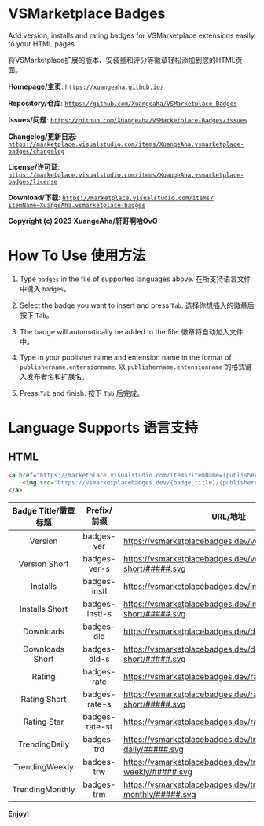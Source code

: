# VSMarketplace Badges

Add version, installs and rating badges for VSMarketplace extensions easily to your HTML pages.

将VSMarketplace扩展的版本、安装量和评分等徽章轻松添加到您的HTML页面。

**Homepage/主页**: [`https://xuangeaha.github.io/`](https://xuangeaha.github.io/)

**Repository/仓库**: [`https://github.com/Xuangeaha/VSMarketplace-Badges`](https://github.com/Xuangeaha/VSMarketplace-Badges)

**Issues/问题**: [`https://github.com/Xuangeaha/VSMarketplace-Badges/issues`](https://github.com/Xuangeaha/VSMarketplace-Badges/issues)

**Changelog/更新日志**: [`https://marketplace.visualstudio.com/items/XuangeAha.vsmarketplace-badges/changelog`](https://marketplace.visualstudio.com/items/XuangeAha.vsmarketplace-badges/changelog)

**License/许可证**: [`https://marketplace.visualstudio.com/items/XuangeAha.vsmarketplace-badges/license`](https://marketplace.visualstudio.com/items/XuangeAha.vsmarketplace-badges/license)

**Download/下载**: [`https://marketplace.visualstudio.com/items?itemName=XuangeAha.vsmarketplace-badges`](https://marketplace.visualstudio.com/items?itemName=XuangeAha.vsmarketplace-badges)

**Copyright (c) 2023 XuangeAha/轩哥啊哈OvO**

# How To Use 使用方法

1. Type `badges` in the file of supported languages above.  在所支持语言文件中键入 `badges`。

2. Select the badge you want to insert and press `Tab`.  选择你想插入的徽章后按下 `Tab`。

3. The badge will automatically be added to the file.  徽章将自动加入文件中。

4. Type in your publisher name and entension name in the format of `publishername.entensionname`.  以 `publishername.entensionname` 的格式键入发布者名和扩展名。

5. Press `Tab` and finish.  按下 `Tab` 后完成。

# Language Supports 语言支持

## HTML

```html
<a href="https://marketplace.visualstudio.com/items?itemName={publishername.extensionname}">
    <img src="https://vsmarketplacebadges.dev/{badge_title}/{publishername.extensionname}.svg" alt="{badge_title}">
</a>
```

| Badge Title/徽章标题 |  Prefix/前缀  | URL/地址                                                       |     Discription/描述     |
| :------------------: | :------------: | -------------------------------------------------------------- | :-----------------------: |
|       Version       |   badges-ver   | https://vsmarketplacebadges.dev/version/#####.svg              |     VSBadges Version     |
|    Version Short    |  badges-ver-s  | https://vsmarketplacebadges.dev/version-short/#####.svg        |  VSBadges Version Short  |
|       Installs       |  badges-instl  | https://vsmarketplacebadges.dev/installs/#####.svg             |     VSBadges Installs     |
|    Installs Short    | badges-instl-s | https://vsmarketplacebadges.dev/installs-short/#####.svg       |  VSBadges Installs Short  |
|      Downloads      |   badges-dld   | https://vsmarketplacebadges.dev/downloads/#####.svg            |    VSBadges Downloads    |
|   Downloads Short   |  badges-dld-s  | https://vsmarketplacebadges.dev/downloadsversi-short/#####.svg | VSBadges Downloads Short |
|        Rating        |  badges-rate  | https://vsmarketplacebadges.dev/rating/#####.svg               |     VSBadges Rating     |
|     Rating Short     | badges-rate-s | https://vsmarketplacebadges.dev/rating-short/#####.svg         |  VSBadges Rating Short  |
|     Rating Star     | badges-rate-st | https://vsmarketplacebadges.dev/rating-star/#####.svg          |   VSBadges Rating Star   |
|    TrendingDaily    |   badges-trd   | https://vsmarketplacebadges.dev/trending-daily/#####.svg       |  VSBadges TrendingDaily  |
|    TrendingWeekly    |   badges-trw   | https://vsmarketplacebadges.dev/trending-weekly/#####.svg      | VSBadges TrendingWeekly |
|   TrendingMonthly   |   badges-trm   | https://vsmarketplacebadges.dev/trending-monthly/#####.svg     | VSBadges TrendingMonthly |

**Enjoy!**
